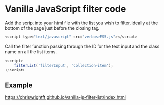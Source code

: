 # Vanilla JavaScript filter code

Add the script into your html file with the list you wish to filter, ideally at the bottom of the page just before the closing </body> tag.

```javascript
<script type="text/javascript" src="verboseES5.js"></script>
```

Call the filter function passing through the ID for the text input and the class name on all the list items.

```javascript
<script>
	filterList('filterInput', 'collection-item');
</script>
```

## Example

https://chriswrightft.github.io/vanilla-js-filter-list/index.html
